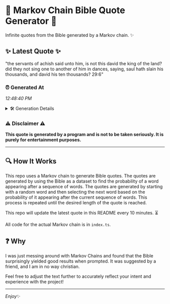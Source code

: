 # 📖 Markov Chain Bible Quote Generator 📖

Infinite quotes from the Bible generated by a Markov chain. ✨

## ✨ Latest Quote ✨
"the servants of achish said unto him, is not this david the king of the land? did they not sing one to another of him in dances, saying, saul hath slain his thousands, and david his ten thousands? 29:6"

### ⏰ Generated At
*12:48:40 PM*

<details>
    <summary>🛠️ Generation Details</summary>
    <p>
        <strong>🌱 Seed:</strong> the<br>
        <strong>🔄 Iterations:</strong> 38<br>
        <strong>📜 Context History:</strong><br>[ the ]: servants<br>[ the, servants ]: of<br>[ the, servants, of ]: achish<br>[ the, servants, of, achish ]: said<br>[ the, servants, of, achish, said ]: unto<br>[ the, servants, of, achish, said, unto ]: him,<br>[ servants, of, achish, said, unto, him, ]: is<br>[ of, achish, said, unto, him,, is ]: not<br>[ achish, said, unto, him,, is, not ]: this<br>[ said, unto, him,, is, not, this ]: david<br>[ unto, him,, is, not, this, david ]: the<br>[ him,, is, not, this, david, the ]: king<br>[ is, not, this, david, the, king ]: of<br>[ not, this, david, the, king, of ]: the<br>[ this, david, the, king, of, the ]: land?<br>[ david, the, king, of, the, land? ]: did<br>[ the, king, of, the, land?, did ]: they<br>[ king, of, the, land?, did, they ]: not<br>[ of, the, land?, did, they, not ]: sing<br>[ the, land?, did, they, not, sing ]: one<br>[ land?, did, they, not, sing, one ]: to<br>[ did, they, not, sing, one, to ]: another<br>[ they, not, sing, one, to, another ]: of<br>[ not, sing, one, to, another, of ]: him<br>[ sing, one, to, another, of, him ]: in<br>[ one, to, another, of, him, in ]: dances,<br>[ to, another, of, him, in, dances, ]: saying,<br>[ another, of, him, in, dances,, saying, ]: saul<br>[ of, him, in, dances,, saying,, saul ]: hath<br>[ him, in, dances,, saying,, saul, hath ]: slain<br>[ in, dances,, saying,, saul, hath, slain ]: his<br>[ dances,, saying,, saul, hath, slain, his ]: thousands,<br>[ saying,, saul, hath, slain, his, thousands, ]: and<br>[ saul, hath, slain, his, thousands,, and ]: david<br>[ hath, slain, his, thousands,, and, david ]: his<br>[ slain, his, thousands,, and, david, his ]: ten<br>[ his, thousands,, and, david, his, ten ]: thousands?<br>[ thousands,, and, david, his, ten, thousands? ]: 29:6<br>
    </p>
</details>

### ⚠️ Disclaimer ⚠️
**This quote is generated by a program and is not to be taken seriously. It is purely for entertainment purposes.**

---

## 🔍 How It Works

This repo uses a Markov chain to generate Bible quotes. The quotes are generated by using the Bible as a dataset to find the probability of a word appearing after a sequence of words. The quotes are generated by starting with a random word and then selecting the next word based on the probability of it appearing after the current sequence of words. This process is repeated until the desired length of the quote is reached.

This repo will update the latest quote in this README every 10 minutes. ⏳

All code for the actual Markov chain is in `index.ts`.

## ❓ Why

I was just messing around with Markov Chains and found that the Bible surprisingly yielded good results when prompted. 
It was suggested by a friend, and I am in no way christian.

Feel free to adjust the text further to accurately reflect your intent and experience with the project!

---

*Enjoy*✨
